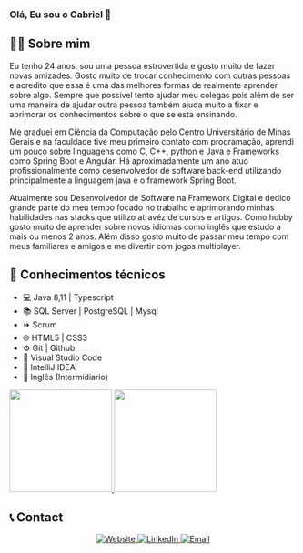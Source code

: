 ### Olá, Eu sou o Gabriel 👋

<!--
**GabrielFaria23/GabrielFaria23** is a ✨ _special_ ✨ repository because its `README.md` (this file) appears on your GitHub profile.!-->
## **:man_technologist: Sobre mim**
Eu tenho 24 anos, sou uma pessoa estrovertida e gosto muito de fazer novas amizades. Gosto muito de trocar conhecimento com outras pessoas e acredito que essa é uma das melhores formas de realmente aprender sobre algo. Sempre que possivel tento ajudar meu colegas pois além de ser uma maneira de ajudar outra pessoa também ajuda muito a fixar e aprimorar os conhecimentos sobre o que se esta ensinando.

Me graduei em Ciência da Computação pelo Centro Universitário de Minas Gerais e na faculdade tive meu primeiro contato com programação, aprendi um pouco sobre linguagens como C, C++, python e Java e Frameworks como Spring Boot e Angular. Há aproximadamente um ano atuo profissionalmente como desenvolvedor de software back-end utilizando principalmente a linguagem java e o framework Spring Boot. 

Atualmente sou Desenvolvedor de Software na Framework Digital e dedico grande parte do meu tempo focado no trabalho e aprimorando minhas habilidades nas stacks que utilizo atravéz de cursos e artigos. Como hobby gosto muito de aprender sobre novos idiomas como inglês que estudo a mais ou menos 2 anos. Além disso gosto muito de passar meu tempo com meus familiares e amigos e me divertir com jogos multiplayer.

## **🧰 Conhecimentos técnicos**
- 💻 Java 8,11 | Typescript
- 📚 SQL Server | PostgreSQL | Mysql
- ⏩ Scrum
- 🌐 HTML5 | CSS3
- ⚙️ Git | Github
- 🔧 Visual Studio Code
- 🔧 IntelliJ IDEA
- 📖 Inglês (Intermidiario)


<a href="https://github.com/GabrielFaria23">
  <img height="180em" src="https://github-readme-stats.vercel.app/api?username=GabrielFaria23&theme=buefy&show_icons=true" />
  <img height="180em" src="https://github-readme-stats.vercel.app/api/top-langs/?username=GabrielFaria23&theme=buefy&layout=compact" />
</a>

## **📞 Contact**
<p align="center">
  <a href="https://gabrielfaria23.github.io/gabriel_fariaportfolio/">
    <img alt="Website" src="https://img.shields.io/badge/Website-gabrielfaria23.github.io-blue?style=flat-square&logo=google-chrome">
  </a>
  <a href="https://www.linkedin.com/in/gabrielnunesfaria/">
    <img alt="LinkedIn" src="https://img.shields.io/badge/LinkedIn-Gabriel%20Faria-blue?style=flat-square&logo=linkedin">
  </a>
  <a href="mailto:gabrielnunesfariapta@hotmail.com">
    <img alt="Email" src="https://img.shields.io/badge/Email-gabrielnunesfariapta@hotmail.com-blue?style=flat-square&logo=appveyor">
  </a>
</p>
